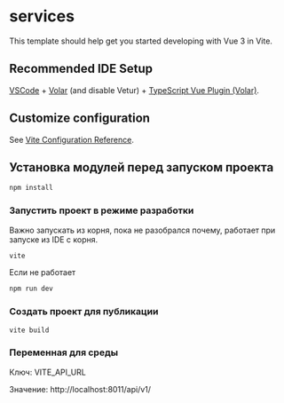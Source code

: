 # services

This template should help get you started developing with Vue 3 in Vite.

## Recommended IDE Setup

[VSCode](https://code.visualstudio.com/) + [Volar](https://marketplace.visualstudio.com/items?itemName=Vue.volar) (and disable Vetur) + [TypeScript Vue Plugin (Volar)](https://marketplace.visualstudio.com/items?itemName=Vue.vscode-typescript-vue-plugin).

## Customize configuration

See [Vite Configuration Reference](https://vitejs.dev/config/).

## Установка модулей перед запуском проекта

```sh
npm install
```

### Запустить проект в режиме разработки

Важно запускать из корня, пока не разобрался почему, работает при запуске из IDE с корня.

```sh
vite
```
Если не работает

```sh
npm run dev
```

### Создать проект для публикации

```sh
vite build
```

### Переменная для среды

Ключ: VITE_API_URL

Значение: http://localhost:8011/api/v1/
